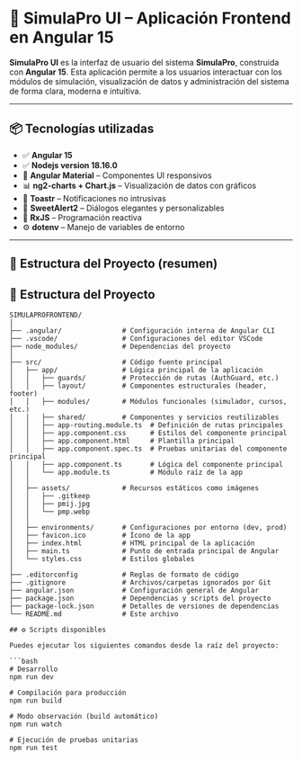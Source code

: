 # 🚀 SimulaPro UI – Aplicación Frontend en Angular 15

**SimulaPro UI** es la interfaz de usuario del sistema **SimulaPro**, construida con **Angular 15**. Esta aplicación permite a los usuarios interactuar con los módulos de simulación, visualización de datos y administración del sistema de forma clara, moderna e intuitiva.

---

## 📦 Tecnologías utilizadas

- ✅ **Angular 15**
- ✅ **Nodejs version 18.16.0**
- 🎨 **Angular Material** – Componentes UI responsivos
- 📊 **ng2-charts + Chart.js** – Visualización de datos con gráficos
- 🔔 **Toastr** – Notificaciones no intrusivas
- 💬 **SweetAlert2** – Diálogos elegantes y personalizables
- 🔄 **RxJS** – Programación reactiva
- ⚙️ **dotenv** – Manejo de variables de entorno

---

## 📁 Estructura del Proyecto (resumen)
## 📁 Estructura del Proyecto

```plaintext
SIMULAPROFRONTEND/
│
├── .angular/               # Configuración interna de Angular CLI
├── .vscode/                # Configuraciones del editor VSCode
├── node_modules/           # Dependencias del proyecto
│
├── src/                    # Código fuente principal
│   ├── app/                # Lógica principal de la aplicación
│   │   ├── guards/         # Protección de rutas (AuthGuard, etc.)
│   │   ├── layout/         # Componentes estructurales (header, footer)
│   │   ├── modules/        # Módulos funcionales (simulador, cursos, etc.)
│   │   ├── shared/         # Componentes y servicios reutilizables
│   │   ├── app-routing.module.ts  # Definición de rutas principales
│   │   ├── app.component.css      # Estilos del componente principal
│   │   ├── app.component.html     # Plantilla principal
│   │   ├── app.component.spec.ts  # Pruebas unitarias del componente principal
│   │   ├── app.component.ts       # Lógica del componente principal
│   │   └── app.module.ts          # Módulo raíz de la app
│   │
│   ├── assets/             # Recursos estáticos como imágenes
│   │   ├── .gitkeep
│   │   ├── pmij.jpg
│   │   └── pmp.webp
│   │
│   ├── environments/       # Configuraciones por entorno (dev, prod)
│   ├── favicon.ico         # Ícono de la app
│   ├── index.html          # HTML principal de la aplicación
│   ├── main.ts             # Punto de entrada principal de Angular
│   └── styles.css          # Estilos globales
│
├── .editorconfig           # Reglas de formato de código
├── .gitignore              # Archivos/carpetas ignorados por Git
├── angular.json            # Configuración general de Angular
├── package.json            # Dependencias y scripts del proyecto
├── package-lock.json       # Detalles de versiones de dependencias
└── README.md               # Este archivo

## ⚙️ Scripts disponibles

Puedes ejecutar los siguientes comandos desde la raíz del proyecto:

```bash
# Desarrollo
npm run dev

# Compilación para producción
npm run build

# Modo observación (build automático)
npm run watch

# Ejecución de pruebas unitarias
npm run test